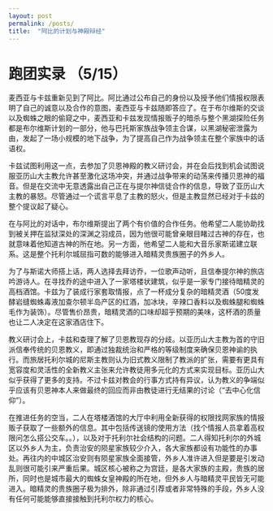 ```yaml
---
layout: post
permalink: /posts/
title:  "阿比的计划与神殿辩经"
---
```


# 跑团实录 （5/15）

麦西亚与卡兹重新见到了阿比。阿比通过公布自己的身份以及授予他们情报权限表明了自己的诚意以及合作的意图，麦西亚与卡兹随即答应了。在于布尔维斯的交谈以及蜘蛛之眼的偷窥之中，麦西亚和卡兹发现情报贩子的暗杀与整个黑湖探险任务都是布尔维斯计划的一部分，他与巴托斯家族战争领主合谋，以黑湖秘密泄露为由，发起了一场小规模的地下战争，为了提高自己作为战争领主在整个家族中的话语权。

卡兹试图利用这一点，去参加了贝恩神殿的教义研讨会，并在会后找到机会试图说服亚历山大主教允许甚至激化这场冲突，并通过战争带来的动荡来传播贝恩神的福音。但是在交流中无意透露出自己正在与提尔神信徒合作的信息，导致了亚历山大主教的暴怒。尽管通过一个谎言平息了主教的怒火，但是主教显然已经对于卡兹的整个提议起了疑心。

在与阿比的对话中，布尔维斯提出了两个有价值的合作任务。他希望二人能协助找到被关押在监狱深处的深渊之羽成员，因为他很可能曾亲眼目睹过古神的存在，也就意味着他知道古神的所在地。另一方面，他希望二人能和大音乐家斯诺建立联系。这是整个托利尔城屈指可数的能够进入暗精灵贵族圈子的外乡人。

为了与斯诺大师搭上话，两人选择去拜访乔，一位歌声动听，且信奉提尔神的旅店吟游诗人。在寻找乔的途中进入了一家塔楼状建筑，似乎是一家专门接待暗精灵的高档酒馆。卡兹为了装成行家套取情报，点了一杯成分复杂的暗精灵酒（50度发酵岩缝蜘蛛毒液加查尔顿半岛产区的红酒，加冰块，辛辣口香料以及蜘蛛腿和蜘蛛毛作为装饰）。尽管售价昂贵，暗精灵酒的口味却超乎预期的美味，这杯酒的质量也让二人决定在这家酒店住下。

教义研讨会上，卡兹和查理了解了贝恩教现存的分歧。以亚历山大主教为首的守旧派信奉传统的贝恩教义，即通过独裁统治和严格的等级制度来确保贝恩神谕的执行。而旅居托利尔城的尼斯主教则认为旧式教义限制了教派的扩张，需要有更具有宽容度和灵活性的全新教义主张来允许教徒用多元化的方式来实现目标。亚历山大似乎获得了更多的支持。不过卡兹对教会的行事方式持有异议，认为教义的争端似乎应该有贝恩神本人来做最终的回应而非由教徒进行无结果的讨论（“去中心化信仰”）。

在推进任务的空当，二人在塔楼酒馆的大厅中利用全新获得的权限找网家族的情报贩子获取了一些额外的信息。其中包括传送镜的使用方法（找个情报人员拿着高权限问怎么搭公交车。。），以及对于托利尔社会结构的问题。二人得知托利尔的外城区以外乡人为主，负责治安的陨星家族较少介入，各大家族都设有功能性的办事处。再往内的中城区治安则有陨星家族全面接管，外乡人准许进入但是要是引发动乱则很可能引来严重后果。城区核心被称之为宫廷，是各大家族的主殿，贵族的居所，同时也是城市最大的蜘蛛女皇神殿的所在地，但外乡人与暗精灵平民皆无可能进入。暗精灵的贵族圈子极为排外，除非通过引荐或者非常特殊的手段，外乡人没有任何可能能够直接接触到托利尔权力的核心。


